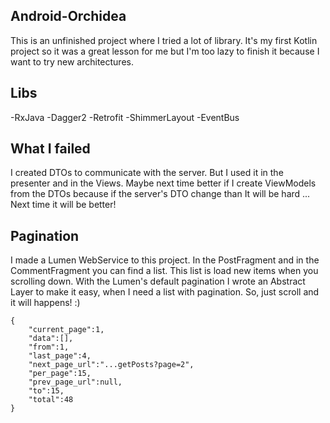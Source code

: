 ## Android-Orchidea

This is an unfinished project where I tried a lot of library. It's my first Kotlin project so it was a great lesson for me but I'm too lazy to finish it because I want to try new architectures.

## Libs

-RxJava -Dagger2 -Retrofit -ShimmerLayout -EventBus

## What I failed

I created DTOs to communicate with the server. But I used it in the presenter and in the Views. Maybe next time better if I create ViewModels from the DTOs because if the server's DTO change than It will be hard ... Next time it will be better!

## Pagination

I made a Lumen WebService to this project. In the PostFragment and in the CommentFragment you can find a list. This list is load new items when you scrolling down. With the Lumen's default pagination I wrote an Abstract Layer to make it easy, when I need a list with pagination. So, just scroll and it will happens! :)
```
{
    "current_page":1,
    "data":[],
    "from":1,
    "last_page":4,
    "next_page_url":"...getPosts?page=2",
    "per_page":15,
    "prev_page_url":null,
    "to":15,
    "total":48
}
```
